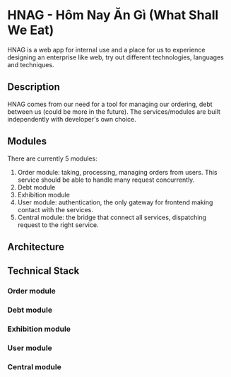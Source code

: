 # HNAG - Hôm Nay Ăn Gì (What Shall We Eat)

HNAG is a web app for internal use and a place for us to experience designing an enterprise like web, try out different technologies, languages and techniques.

## Description

HNAG comes from our need for a tool for managing our ordering, debt between us (could be more in the future). 
The services/modules are built independently with developer's own choice. 

## Modules

There are currently 5 modules:
1. Order module: taking, processing, managing orders from users. This service should be able to handle many request concurrently.
2. Debt module
3. Exhibition module
4. User module: authentication, the only gateway for frontend making contact with the services. 
5. Central module: the bridge that connect all services, dispatching request to the right service.

## Architecture



## Technical Stack

### Order module

### Debt module

### Exhibition module

### User module

### Central module

